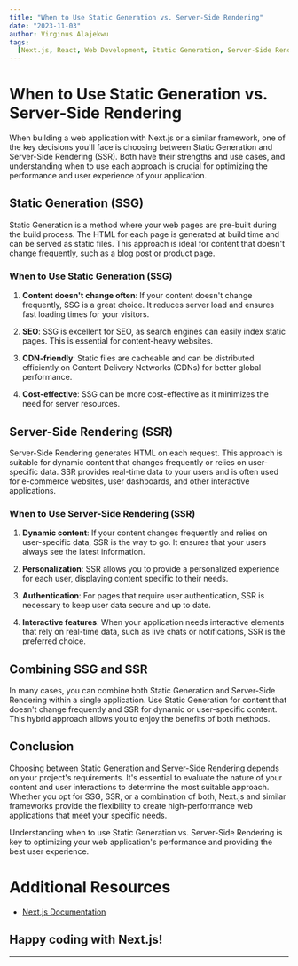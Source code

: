```yaml
---
title: "When to Use Static Generation vs. Server-Side Rendering"
date: "2023-11-03"
author: Virginus Alajekwu
tags:
  [Next.js, React, Web Development, Static Generation, Server-Side Rendering]
---
```


# When to Use Static Generation vs. Server-Side Rendering

When building a web application with Next.js or a similar framework, one of the key decisions you'll face is choosing between Static Generation and Server-Side Rendering (SSR). Both have their strengths and use cases, and understanding when to use each approach is crucial for optimizing the performance and user experience of your application.

## Static Generation (SSG)

Static Generation is a method where your web pages are pre-built during the build process. The HTML for each page is generated at build time and can be served as static files. This approach is ideal for content that doesn't change frequently, such as a blog post or product page.

### When to Use Static Generation (SSG)

1. **Content doesn't change often**: If your content doesn't change frequently, SSG is a great choice. It reduces server load and ensures fast loading times for your visitors.

2. **SEO**: SSG is excellent for SEO, as search engines can easily index static pages. This is essential for content-heavy websites.

3. **CDN-friendly**: Static files are cacheable and can be distributed efficiently on Content Delivery Networks (CDNs) for better global performance.

4. **Cost-effective**: SSG can be more cost-effective as it minimizes the need for server resources.

## Server-Side Rendering (SSR)

Server-Side Rendering generates HTML on each request. This approach is suitable for dynamic content that changes frequently or relies on user-specific data. SSR provides real-time data to your users and is often used for e-commerce websites, user dashboards, and other interactive applications.

### When to Use Server-Side Rendering (SSR)

1. **Dynamic content**: If your content changes frequently and relies on user-specific data, SSR is the way to go. It ensures that your users always see the latest information.

2. **Personalization**: SSR allows you to provide a personalized experience for each user, displaying content specific to their needs.

3. **Authentication**: For pages that require user authentication, SSR is necessary to keep user data secure and up to date.

4. **Interactive features**: When your application needs interactive elements that rely on real-time data, such as live chats or notifications, SSR is the preferred choice.

## Combining SSG and SSR

In many cases, you can combine both Static Generation and Server-Side Rendering within a single application. Use Static Generation for content that doesn't change frequently and SSR for dynamic or user-specific content. This hybrid approach allows you to enjoy the benefits of both methods.

## Conclusion

Choosing between Static Generation and Server-Side Rendering depends on your project's requirements. It's essential to evaluate the nature of your content and user interactions to determine the most suitable approach. Whether you opt for SSG, SSR, or a combination of both, Next.js and similar frameworks provide the flexibility to create high-performance web applications that meet your specific needs.

Understanding when to use Static Generation vs. Server-Side Rendering is key to optimizing your web application's performance and providing the best user experience.

# Additional Resources

- [Next.js Documentation](https://nextjs.org/docs)

## Happy coding with Next.js!

---
